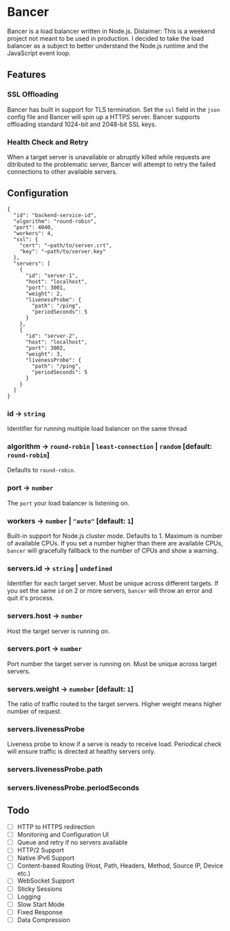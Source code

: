 # Bancer

Bancer is a load balancer written in Node.js.
Dislaimer: This is a weekend project not meant to be used in production. I decided to take the load balancer as a subject to better understand the Node.js runtime and the JavaScript event loop.

## Features

### SSL Offloading

Bancer has built in support for TLS termination. Set the `ssl` field in the `json` config file and Bancer will spin up a HTTPS server. Bancer supports offloading standard 1024-bit and 2048-bit SSL keys.

### Health Check and Retry

When a target server is unavailable or abruptly killed while requests are ditributed to the problematic server, Bancer will attempt to retry the failed connections to other available servers.

## Configuration

```jsonc
{
  "id": "backend-service-id",
  "algorithm": "round-robin",
  "port": 4040,
  "workers": 4,
  "ssl": {
    "cert": "~path/to/server.crt",
    "key": "~path/to/server.key"
  },
  "servers": [
    {
      "id": "server-1",
      "host": "localhost",
      "port": 3001,
      "weight": 2,
      "livenessProbe": {
        "path": "/ping",
        "periodSeconds": 5
      }
    },
    {
      "id": "server-2",
      "host": "localhost",
      "port": 3002,
      "weight": 3,
      "livenessProbe": {
        "path": "/ping",
        "periodSeconds": 5
      }
    }
  ]
}
```

### id -> `string`

Identifier for running multiple load balancer on the same thread

### algorithm -> `round-robin` | `least-connection` | `random` [default: `round-robin`]

Defaults to `round-robin`.

### port -> `number`

The `port` your load balancer is listening on.

### workers -> `number` | `"auto"` [default: `1`]

Built-in support for Node.js cluster mode. Defaults to 1. Maximum is number of available CPUs. If you set a number higher than there are available CPUs, `bancer` will gracefully fallback to the number of CPUs and show a warning.

### servers.id -> `string` | `undefined`

Identifier for each target server. Must be unique across different targets. If you set the same `id` on 2 or more servers, `bancer` will throw an error and quit it's process.

### servers.host -> `number`

Host the target server is running on.

### servers.port -> `number`

Port number the target server is running on. Must be unique across target servers.

### servers.weight -> `numnber` [default: `1`]

The ratio of traffic routed to the target servers. Higher weight means higher number of request.

### servers.livenessProbe

Liveness probe to know if a serve is ready to receive load. Periodical check will ensure traffic is directed at healthy servers only.

### servers.livenessProbe.path

### servers.livenessProbe.periodSeconds

## Todo

- [ ] HTTP to HTTPS redirection
- [ ] Monitoring and Configuration UI
- [ ] Queue and retry if no servers available
- [ ] HTTP/2 Support
- [ ] Native IPv6 Support
- [ ] Content-based Routing (Host, Path, Headers, Method, Source IP, Device etc.)
- [ ] WebSocket Support
- [ ] Sticky Sessions
- [ ] Logging
- [ ] Slow Start Mode
- [ ] Fixed Response
- [ ] Data Compression
